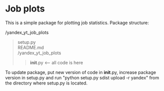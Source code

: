 # Job plots  
  
This is a simple package for plotting job statistics. Package structure:  
  
/yandex_yt_job_plots  
> setup.py  
> README.md  
> /yandex_yt_job_plots  
>> __init__.py  <-- all code is here  
  
To update package, put new version of code in __init__.py, increase package version in setup.py and run "python setup.py sdist upload -r yandex" from the directory where setup.py is located.  